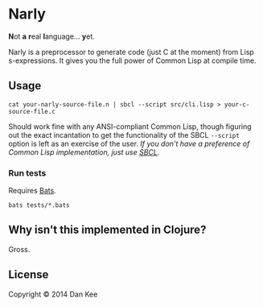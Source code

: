 Narly
=====

**N**ot **a** **r**eal **l**anguage... **y**et.

Narly is a preprocessor to generate code (just C at the moment) from
Lisp s-expressions.  It gives you the full power of Common Lisp at
compile time.

Usage
-----

    cat your-narly-source-file.n | sbcl --script src/cli.lisp > your-c-source-file.c

Should work fine with any ANSI-compliant Common Lisp, though figuring
out the exact incantation to get the functionality of the SBCL
`--script` option is left as an exercise of the user.  *If you don't
have a preference of Common Lisp implementation, just use
[SBCL](http://www.sbcl.org/).*

### Run tests ###

Requires [Bats](https://github.com/sstephenson/bats).

    bats tests/*.bats

Why isn't this implemented in Clojure?
--------------------------------------

Gross.

License
-------

Copyright © 2014 Dan Kee
